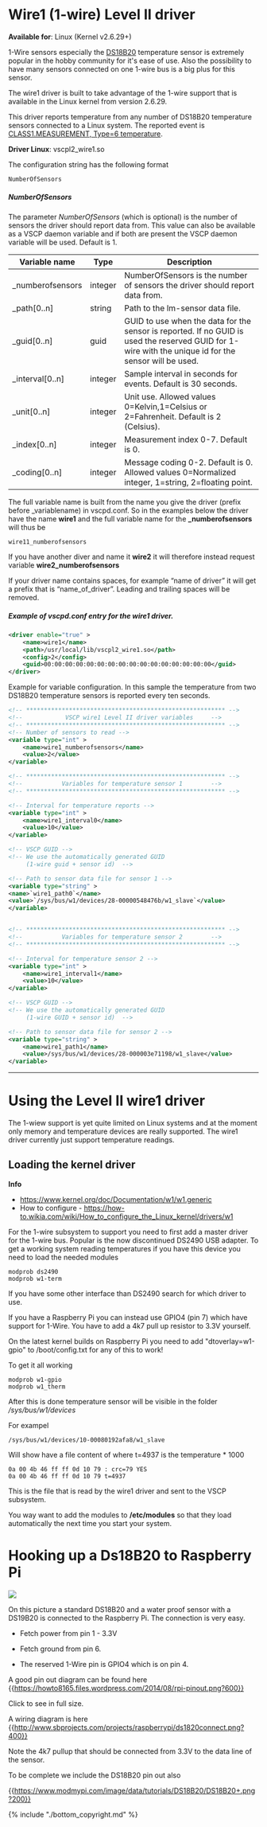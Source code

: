 # Wire1 (1-wire) Level II driver

**Available for**: Linux (Kernel v2.6.29+)

1-Wire sensors especially the [DS18B20](https://datasheets.maximintegrated.com/en/ds/DS18B20.pdf) temperature sensor is extremely popular in the hobby community for it's ease of use. Also the possibility to have many sensors connected on one 1-wire bus is a big plus for this sensor.

The wire1 driver is built to take advantage of the 1-wire support that is available in the Linux kernel from version 2.6.29.

This driver reports temperature from any number of DS18B20 temperature sensors connected to a Linux system. The reported event is [CLASS1.MEASUREMENT, Type=6 temperature](https://grodansparadis.gitbooks.io/the-vscp-specification/content/class1.measurement.html#type6-0x06-temperature).

**Driver Linux**: vscpl2_wire1.so

The configuration string has the following format

    NumberOfSensors

##### NumberOfSensors

The parameter *NumberOfSensors* (which is optional) is the number of sensors the driver should report data from. This value can also be available as a VSCP daemon variable and if both are present the VSCP daemon variable will be used. Default is 1. 

 | Variable name    | Type    | Description  | 
 | -------------    | ----    | -----------  | 
 | _numberofsensors | integer | NumberOfSensors is the number of sensors the driver should report data from. | 
 | _path[0..n]      | string  | Path to the lm-sensor data file.  | 
 | _guid[0..n]      | guid    | GUID to use when the data for the sensor is reported.  If no GUID is used the reserved GUID for 1-wire with the unique id for the sensor will be used. | 
 | _interval[0..n]  | integer | Sample interval in seconds for events. Default is 30 seconds. | 
 | _unit[0..n]      | integer | Unit use. Allowed values 0=Kelvin,1=Celsius or 2=Fahrenheit. Default is 2 (Celsius).  | 
 | _index[0..n]     | integer | Measurement index 0-7. Default is 0. | 
 | _coding[0..n]    | integer | Message coding 0-2. Default is 0. Allowed values 0=Normalized integer, 1=string, 2=floating point. | 

The full variable name is built from the name you give the driver (prefix before _variablename) in vscpd.conf. So in the examples below the driver have the name **wire1** and the full variable name for the **_numberofsensors** will thus be

    wire11_numberofsensors

If you have another diver and name it  **wire2** it will therefore instead request variable **wire2_numberofsensors**

If your driver name contains spaces, for example “name of driver” it will get a prefix that is “name_of_driver”. Leading and trailing spaces will be removed. 

##### Example of vscpd.conf entry for the wire1 driver.

```xml
<driver enable="true" >
    <name>wire1</name>
    <path>/usr/local/lib/vscpl2_wire1.so</path>
    <config>2</config>
    <guid>00:00:00:00:00:00:00:00:00:00:00:00:00:00:00:00</guid>
</driver>
```

Example for variable configuration. In this sample the temperature from two DS18B20 temperature sensors is reported every ten seconds.

```xml
<!-- ******************************************************** -->
<!--            VSCP wire1 Level II driver variables     -->
<!-- ******************************************************** -->
<!-- Number of sensors to read -->
<variable type="int" >
	<name>wire1_numberofsensors</name>          	
	<value>2</value>      
</variable>

<!-- ******************************************************** -->
<!--           Variables for temperature sensor 1        -->
<!-- ******************************************************** -->

<!-- Interval for temperature reports -->
<variable type="int" >
	<name>wire1_interval0</name>          	
	<value>10</value>      
</variable>

<!-- VSCP GUID -->
<!-- We use the automatically generated GUID 
     (1-wire guid + sensor id)  -->

<!-- Path to sensor data file for sensor 1 -->
<variable type="string" >
<name>`wire1_path0`</name>
<value>`/sys/bus/w1/devices/28-00000548476b/w1_slave`</value>
</variable>


<!-- ******************************************************** -->
<!--           Variables for temperature sensor 2        -->
<!-- ******************************************************** -->

<!-- Interval for temperature sensor 2 -->
<variable type="int" >
	<name>wire1_interval1</name>          	
	<value>10</value>      
</variable>

<!-- VSCP GUID -->
<!-- We use the automatically generated GUID 
     (1-wire GUID + sensor id)  --> 	

<!-- Path to sensor data file for sensor 2 -->
<variable type="string" >	
	<name>wire1_path1</name>          	
	<value>/sys/bus/w1/devices/28-000003e71198/w1_slave</value>      
</variable>

```


----

# Using the Level II wire1 driver

The 1-wiew support is yet quite limited on Linux systems and at the moment only memory and temperature devices are really supported. The wire1 driver currently just support temperature readings.

## Loading the kernel driver

**Info**

*  https://www.kernel.org/doc/Documentation/w1/w1.generic
*  How to configure - https://how-to.wikia.com/wiki/How_to_configure_the_Linux_kernel/drivers/w1

For the 1-wire subsystem to support you need to first add a master driver for the 1-wire bus. Popular is the now discontinued DS2490 USB adapter. To get a working system reading temperatures if you have this device you need to load the needed modules

    modprob ds2490
    modprob w1-term

If you have some other interface than DS2490 search for which driver to use. 

If you have a Raspberry Pi you can instead use GPIO4 (pin 7) which have support for 1-Wire. You have to add a 4k7 pull up resistor to 3.3V yourself.

On the latest kernel builds on Raspberry Pi you need to add "dtoverlay=w1-gpio" to /boot/config.txt for any of this to work! 

To get it all working

    modprob w1-gpio
    modprob w1_therm

After this is done temperature sensor will be visible in the folder */sys/bus/w1/devices* 

For exampel

    /sys/bus/w1/devices/10-00080192afa8/w1_slave

Will show have a file content of where t=4937 is the temperature * 1000

    0a 00 4b 46 ff ff 0d 10 79 : crc=79 YES
    0a 00 4b 46 ff ff 0d 10 79 t=4937 

This is the file that is read by the wire1 driver and sent to the VSCP subsystem.

You way want to add the modules to **/etc/modules** so that they load automatically the next time you start your system.

# Hooking up a Ds18B20 to Raspberry Pi

![](./images/drivers/level2-drivers/006_small.png)

On this picture a standard DS18B20 and a water proof sensor with a DS19B20 is connected to the Raspberry Pi. The connection is very easy.


*  Fetch power from pin 1 - 3.3V

*  Fetch ground from pin 6.

*  The reserved 1-Wire pin is GPIO4 which is on pin 4.

A good pin out diagram can be found here {{https://howto8165.files.wordpress.com/2014/08/rpi-pinout.png?600}}

Click to see in full size.

A wiring diagram is here {{http://www.sbprojects.com/projects/raspberrypi/ds1820connect.png?400}}

Note the 4k7 pullup that should be connected from 3.3V to the data line of the sensor.

To be complete we include the DS18B20 pin out also

{{https://www.modmypi.com/image/data/tutorials/DS18B20/DS18B20+.png?200}}

{% include "./bottom_copyright.md" %}
